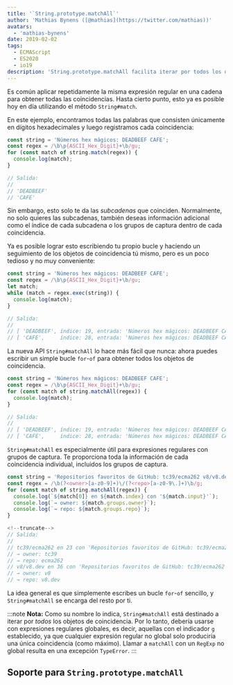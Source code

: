 ```yaml
---
title: '`String.prototype.matchAll`'
author: 'Mathias Bynens ([@mathias](https://twitter.com/mathias))'
avatars:
  - 'mathias-bynens'
date: 2019-02-02
tags:
  - ECMAScript
  - ES2020
  - io19
description: 'String.prototype.matchAll facilita iterar por todos los objetos de coincidencia que produce una expresión regular dada.'
---
```

Es común aplicar repetidamente la misma expresión regular en una cadena para obtener todas las coincidencias. Hasta cierto punto, esto ya es posible hoy en día utilizando el método `String#match`.

En este ejemplo, encontramos todas las palabras que consisten únicamente en dígitos hexadecimales y luego registramos cada coincidencia:

```js
const string = 'Números hex mágicos: DEADBEEF CAFE';
const regex = /\b\p{ASCII_Hex_Digit}+\b/gu;
for (const match of string.match(regex)) {
  console.log(match);
}

// Salida:
//
// 'DEADBEEF'
// 'CAFE'
```

Sin embargo, esto solo te da las _subcadenas_ que coinciden. Normalmente, no solo quieres las subcadenas, también deseas información adicional como el índice de cada subcadena o los grupos de captura dentro de cada coincidencia.

Ya es posible lograr esto escribiendo tu propio bucle y haciendo un seguimiento de los objetos de coincidencia tú mismo, pero es un poco tedioso y no muy conveniente:

```js
const string = 'Números hex mágicos: DEADBEEF CAFE';
const regex = /\b\p{ASCII_Hex_Digit}+\b/gu;
let match;
while (match = regex.exec(string)) {
  console.log(match);
}

// Salida:
//
// [ 'DEADBEEF', índice: 19, entrada: 'Números hex mágicos: DEADBEEF CAFE' ]
// [ 'CAFE',     índice: 28, entrada: 'Números hex mágicos: DEADBEEF CAFE' ]
```

La nueva API `String#matchAll` lo hace más fácil que nunca: ahora puedes escribir un simple bucle `for`-`of` para obtener todos los objetos de coincidencia.

```js
const string = 'Números hex mágicos: DEADBEEF CAFE';
const regex = /\b\p{ASCII_Hex_Digit}+\b/gu;
for (const match of string.matchAll(regex)) {
  console.log(match);
}

// Salida:
//
// [ 'DEADBEEF', índice: 19, entrada: 'Números hex mágicos: DEADBEEF CAFE' ]
// [ 'CAFE',     índice: 28, entrada: 'Números hex mágicos: DEADBEEF CAFE' ]
```

`String#matchAll` es especialmente útil para expresiones regulares con grupos de captura. Te proporciona toda la información de cada coincidencia individual, incluidos los grupos de captura.

```js
const string = 'Repositorios favoritos de GitHub: tc39/ecma262 v8/v8.dev';
const regex = /\b(?<owner>[a-z0-9]+)\/(?<repo>[a-z0-9\.]+)\b/g;
for (const match of string.matchAll(regex)) {
  console.log(`${match[0]} en ${match.index} con '${match.input}'`);
  console.log(`→ owner: ${match.groups.owner}`);
  console.log(`→ repo: ${match.groups.repo}`);
}

<!--truncate-->
// Salida:
//
// tc39/ecma262 en 23 con 'Repositorios favoritos de GitHub: tc39/ecma262 v8/v8.dev'
// → owner: tc39
// → repo: ecma262
// v8/v8.dev en 36 con 'Repositorios favoritos de GitHub: tc39/ecma262 v8/v8.dev'
// → owner: v8
// → repo: v8.dev
```

La idea general es que simplemente escribes un bucle `for`-`of` sencillo, y `String#matchAll` se encarga del resto por ti.

:::note
**Nota:** Como su nombre lo indica, `String#matchAll` está destinado a iterar por _todos_ los objetos de coincidencia. Por lo tanto, debería usarse con expresiones regulares globales, es decir, aquellas con el indicador `g` establecido, ya que cualquier expresión regular no global solo produciría una única coincidencia (como máximo). Llamar a `matchAll` con un `RegExp` no global resulta en una excepción `TypeError`.
:::

## Soporte para `String.prototype.matchAll`

<feature-support chrome="73 /blog/v8-release-73#string.prototype.matchall"
                 firefox="67"
                 safari="13"
                 nodejs="12"
                 babel="yes https://github.com/zloirock/core-js#ecmascript-string-and-regexp"></feature-support>
